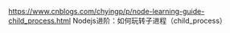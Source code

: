 https://www.cnblogs.com/chyingp/p/node-learning-guide-child_process.html   Nodejs进阶：如何玩转子进程（child_process）